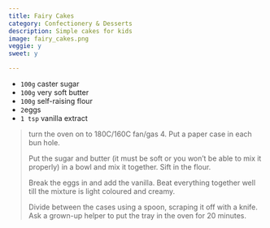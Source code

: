 ```yaml
---
title: Fairy Cakes 
category: Confectionery & Desserts
description: Simple cakes for kids
image: fairy_cakes.png
veggie: y
sweet: y 

--- 
```

* `100g` caster sugar
* `100g` very soft butter
* `100g` self-raising flour
* `2`eggs
* `1 tsp` vanilla extract
 
> turn the oven on to 180C/160C fan/gas 4. Put a paper case in each bun hole.
>
> Put the sugar and butter (it must be soft or you won’t be able to mix it properly) in a bowl and mix it together. Sift in the flour.
>
> Break the eggs in and add the vanilla. Beat everything together well till the mixture is light coloured and creamy.
>
> Divide between the cases using a spoon, scraping it off with a knife. Ask a grown-up helper to put the tray in the oven for 20 minutes.

